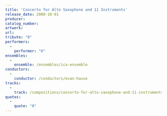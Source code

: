 ```yaml
---
title: 'Concerto for Alto Saxophone and 11 Instruments'
release_date: 2000-10-01
producer: 
catalog_number: 
artwork: 
url: 
tribute: "0"
performers: 
  -
    performer: "0"
ensembles: 
  -
    ensemble: /ensembles/ica-ensemble
conductors: 
  -
    conductor: /conductors/evan-hause
tracks: 
  -
    track: /compositions/concerto-for-alto-saxophone-and-11-instruments
quotes: 
  -
    quote: "0"
---
```


